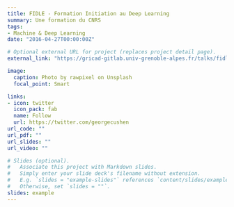 ```yaml
---
title: FIDLE - Formation Initiation au Deep Learning
summary: Une formation du CNRS
tags:
- Machine & Deep Learning
date: "2016-04-27T00:00:00Z"

# Optional external URL for project (replaces project detail page).
external_link: "https://gricad-gitlab.univ-grenoble-alpes.fr/talks/fidle/-/wikis/home"

image:
  caption: Photo by rawpixel on Unsplash
  focal_point: Smart

links:
- icon: twitter
  icon_pack: fab
  name: Follow
  url: https://twitter.com/georgecushen
url_code: ""
url_pdf: ""
url_slides: ""
url_video: ""

# Slides (optional).
#   Associate this project with Markdown slides.
#   Simply enter your slide deck's filename without extension.
#   E.g. `slides = "example-slides"` references `content/slides/example-slides.md`.
#   Otherwise, set `slides = ""`.
slides: example
---
```


